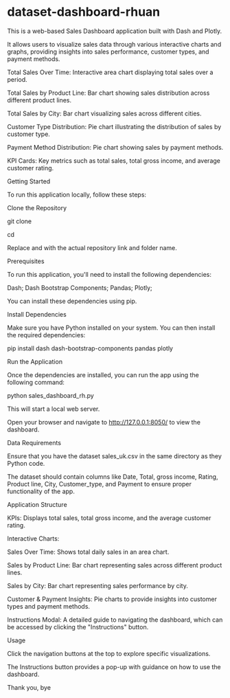 # dataset-dashboard-rhuan

This is a web-based Sales Dashboard application built with Dash and Plotly. 

It allows users to visualize sales data through various interactive charts and graphs, providing insights into sales performance, customer types, and payment methods.

Total Sales Over Time: Interactive area chart displaying total sales over a period.

Total Sales by Product Line: Bar chart showing sales distribution across different product lines.

Total Sales by City: Bar chart visualizing sales across different cities.

Customer Type Distribution: Pie chart illustrating the distribution of sales by customer type.

Payment Method Distribution: Pie chart showing sales by payment methods.

KPI Cards: Key metrics such as total sales, total gross income, and average customer rating.

Getting Started

To run this application locally, follow these steps:


Clone the Repository

git clone <repository-url>

cd <repository-folder>

Replace <repository-url> and <repository-folder> with the actual repository link and folder name.

Prerequisites

To run this application, you'll need to install the following dependencies:

Dash; 
Dash Bootstrap Components; 
Pandas; 
Plotly; 

You can install these dependencies using pip.

Install Dependencies
 
Make sure you have Python installed on your system. You can then install the required dependencies:

pip install dash dash-bootstrap-components pandas plotly

Run the Application
   
Once the dependencies are installed, you can run the app using the following command:

python sales_dashboard_rh.py

This will start a local web server. 

Open your browser and navigate to http://127.0.0.1:8050/ to view the dashboard.

Data Requirements
   
Ensure that you have the dataset sales_uk.csv in the same directory as they Python code.

The dataset should contain columns like Date, Total, gross income, Rating, Product line, City, Customer_type, and Payment to ensure proper functionality of the app.

Application Structure

KPIs: Displays total sales, total gross income, and the average customer rating.

Interactive Charts:

Sales Over Time: Shows total daily sales in an area chart.

Sales by Product Line: Bar chart representing sales across different product lines.

Sales by City: Bar chart representing sales performance by city.

Customer & Payment Insights: Pie charts to provide insights into customer types and payment methods.

Instructions Modal: A detailed guide to navigating the dashboard, which can be accessed by clicking the "Instructions" button.

Usage

Click the navigation buttons at the top to explore specific visualizations.

The Instructions button provides a pop-up with guidance on how to use the dashboard.

Thank you, bye
